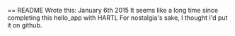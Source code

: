 == README
Wrote this: January 6th 2015
It seems like a long time since completing this hello_app with HARTL
For nostalgia's sake, I thought I'd put it on github.
